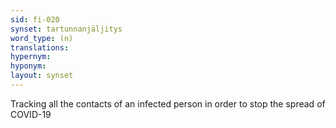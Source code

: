 ```yaml
---
sid: fi-020
synset: tartunnanjäljitys
word_type: (n)
translations: 
hypernym: 
hyponym: 
layout: synset
---
```

Tracking all the contacts of an infected person in order to stop the spread of COVID-19